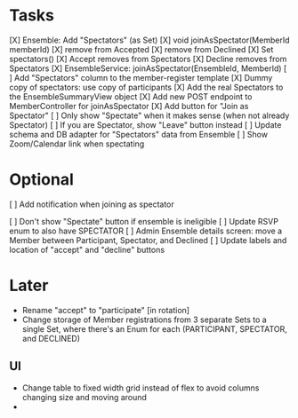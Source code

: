 # Tasks

[X] Ensemble: Add "Spectators" (as Set<MemberId>)
    [X] void joinAsSpectator(MemberId memberId)
        [X] remove from Accepted 
        [X] remove from Declined
    [X] Set<MemberId> spectators()
    [X] Accept removes from Spectators
    [X] Decline removes from Spectators
[X] EnsembleService: joinAsSpectator(EnsembleId, MemberId)
[ ] Add "Spectators" column to the member-register template
    [X] Dummy copy of spectators: use copy of participants
    [X] Add the real Spectators to the EnsembleSummaryView object
    [X] Add new POST endpoint to MemberController for joinAsSpectator
    [X] Add button for "Join as Spectator"
    [ ] Only show "Spectate" when it makes sense (when not already Spectator)
        [ ] If you are Spectator, show "Leave" button instead 
[ ] Update schema and DB adapter for "Spectators" data from Ensemble
[ ] Show Zoom/Calendar link when spectating

# Optional
[ ] Add notification when joining as spectator

[ ] Don't show "Spectate" button if ensemble is ineligible
[ ] Update RSVP enum to also have SPECTATOR
[ ] Admin Ensemble details screen: move a Member between Participant, Spectator, and Declined
[ ] Update labels and location of "accept" and "decline" buttons

# Later

* Rename "accept" to "participate" [in rotation]
* Change storage of Member registrations from 3 separate Sets to a single Set,
  where there's an Enum for each (PARTICIPANT, SPECTATOR, and DECLINED)

## UI

* Change table to fixed width grid instead of flex to avoid columns changing size and moving around
* 